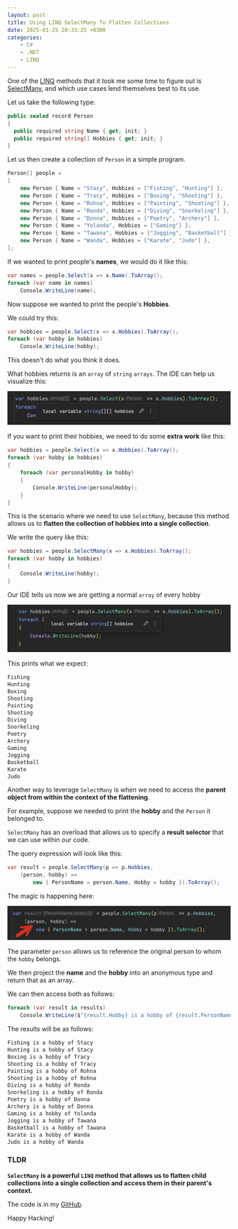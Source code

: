 ```yaml
---
layout: post
title: Using LINQ SelectMany To Flatten Collections
date: 2025-01-25 20:33:25 +0300
categories:
    - C#
    - .NET
    - LINQ
---
```


One of the [LINQ](https://learn.microsoft.com/en-us/dotnet/csharp/linq/) methods that it took me some time to figure out is [SelectMany](https://learn.microsoft.com/en-us/dotnet/api/system.linq.enumerable.selectmany?view=net-9.0), and which use cases lend themselves best to its use.

Let us take the following type:

```c#
public sealed record Person
{
  public required string Name { get; init; }
  public required string[] Hobbies { get; init; }
}
```

Let us then create a collection of `Person` in a simple program.

```c#
Person[] people =
[
    new Person { Name = "Stacy", Hobbies = ["Fishing", "Hunting"] },
    new Person { Name = "Tracy", Hobbies = ["Boxing", "Shooting"] },
    new Person { Name = "Rohna", Hobbies = ["Painting", "Shooting"] },
    new Person { Name = "Ronda", Hobbies = ["Diving", "Snorkeling"] },
    new Person { Name = "Donna", Hobbies = ["Poetry", "Archery"] },
    new Person { Name = "Yolanda", Hobbies = ["Gaming"] },
    new Person { Name = "Tawana", Hobbies = ["Jogging", "Basketball"] },
    new Person { Name = "Wanda", Hobbies = ["Karate", "Judo"] },
];
```

If we wanted to print people's **names**, we would do it like this:

```c#
var names = people.Select(x => x.Name).ToArray();
foreach (var name in names)
    Console.WriteLine(name);
```

Now suppose we wanted to print the people's **Hobbies**.

We could try this:

```c#
var hobbies = people.Select(x => x.Hobbies).ToArray();
foreach (var hobby in hobbies)
    Console.WriteLine(hobby);
```

This doesn't do what you think it does.

What hobbies returns is an `array` of `string` `arrays`. The IDE can help us visualize this:

![hobbiesArrayOfArray](../images/2025/01/hobbiesArrayOfArray.png)

If you want to print their hobbies, we need to do some **extra work** like this:

```c#
var hobbies = people.Select(x => x.Hobbies).ToArray();
foreach (var hobby in hobbies)
{
    foreach (var personalHobby in hobby)
    {
        Console.WriteLine(personalHobby);
    }
}
```

This is the scenario where we need to use `SelectMany`, because this method allows us to **flatten the collection of hobbies into a single collection**.

We write the query like this:

```c#
var hobbies = people.SelectMany(x => x.Hobbies).ToArray();
foreach (var hobby in hobbies)
{
    Console.WriteLine(hobby);
}
```

Our IDE tells us now we are getting a normal `array` of every hobby

![hobbiesArray](../images/2025/01/hobbiesArray.png)

This prints what we expect:

```plaintext
Fishing
Hunting
Boxing
Shooting
Painting
Shooting
Diving
Snorkeling
Poetry
Archery
Gaming
Jogging
Basketball
Karate
Judo
```

Another way to leverage `SelectMany` is when we need to access the **parent object from within the context of the flattening**.

For example, suppose we needed to print the **hobby** and the `Person` it belonged to.

`SelectMany` has an overload that allows us to specify a **result selector** that we can use within our code.

The query expression will look like this:

```c#
var result = people.SelectMany(p => p.Hobbies,
    (person, hobby) =>
        new { PersonName = person.Name, Hobby = hobby }).ToArray();
```

The magic is happening here:

![ResultSelector](../images/2025/01/ResultSelector.png)

The parameter `person` allows us to reference the original person to whom the `hobby` belongs.

We then project the **name** and the **hobby** into an anonymous type and return that as an array.

We can then access both as follows:

```c#
foreach (var result in results)
    Console.WriteLine($"{result.Hobby} is a hobby of {result.PersonName}");
```

The results will be as follows:

```plaintext
Fishing is a hobby of Stacy
Hunting is a hobby of Stacy
Boxing is a hobby of Tracy
Shooting is a hobby of Tracy
Painting is a hobby of Rohna
Shooting is a hobby of Rohna
Diving is a hobby of Ronda
Snorkeling is a hobby of Ronda
Poetry is a hobby of Donna
Archery is a hobby of Donna
Gaming is a hobby of Yolanda
Jogging is a hobby of Tawana
Basketball is a hobby of Tawana
Karate is a hobby of Wanda
Judo is a hobby of Wanda
```

### TLDR

**`SelectMany` is a powerful `LINQ` method that allows us to flatten child collections into a single collection and access them in their parent's context.**

The code is in my [GitHub](https://github.com/conradakunga/BlogCode/tree/master/2025-01-25%20-%20Select%20Many).

Happy Hacking!
